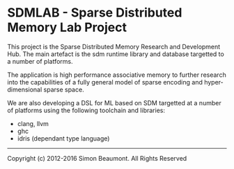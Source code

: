 SDMLAB - Sparse Distributed Memory Lab Project 
==============================================

This project is the Sparse Distributed Memory Research and Development
Hub.  The main artefact is the sdm runtime library and database
targetted to a number of platforms.

The application is high performance associative memory to further
research into the capabilities of a fully general model of sparse
encoding and hyper-dimensional sparse space.

We are also developing a DSL for ML based on SDM targetted at a number
of platforms using the following toolchain and libraries:

- clang, llvm
- ghc
- idris (dependant type language)


_______________________
Copyright (c) 2012-2016 Simon Beaumont. All Rights Reserved


